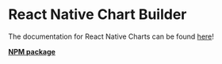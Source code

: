 # React Native Chart Builder

The documentation for React Native Charts can be found [here](https://chartiful.io/react-native)!

**[NPM package](https://www.npmjs.com/@chartiful/react-native-chart-builder)**
